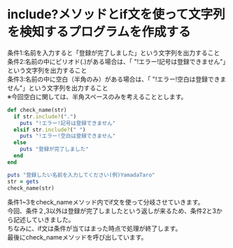 # include?メソッドとif文を使って文字列を検知するプログラムを作成する

条件1:名前を入力すると「登録が完了しました」という文字列を出力すること<br>
条件2:名前の中にピリオド(.)がある場合は、「 "!エラー!記号は登録できません"」という文字列を出力すること<br>
条件3:名前の中に空白（半角のみ）がある場合は、「 "!エラー!空白は登録できません"」という文字列を出力すること<br>
※今回空白に関しては、半角スペースのみを考えることとします。<br>


```ruby
def check_name(str) 
  if str.include?(".")
    puts "!エラー!記号は登録できません"
  elsif str.include?(" ")
    puts "!エラー!空白は登録できません"
  else
    puts "登録が完了しました"
  end
end

puts "登録したい名前を入力してください(例)YamadaTaro"
str = gets
check_name(str)
```


条件1~3をcheck_nameメソッド内でif文を使って分岐させていきます。<br>
今回、条件２,3以外は登録が完了しましたという返しが来るため、条件2と3から記述していきました。<br>
ちなみに、if文は条件が当てはまった時点で処理が終了します。<br>
最後にcheck_nameメソッドを呼び出しています。<br>
